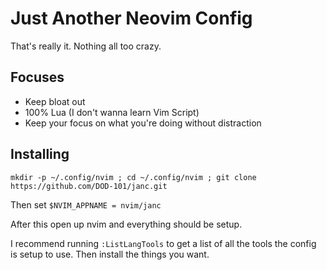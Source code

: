 # Just Another Neovim Config

That's really it. Nothing all too crazy.

## Focuses

- Keep bloat out
- 100% Lua (I don't wanna learn Vim Script)
- Keep your focus on what you're doing without distraction

## Installing

`mkdir -p ~/.config/nvim ; cd ~/.config/nvim ; git clone https://github.com/DOD-101/janc.git`

Then set `$NVIM_APPNAME = nvim/janc`

After this open up nvim and everything should be setup.

I recommend running `:ListLangTools` to get a list of all the tools the config is setup to use.
Then install the things you want.
